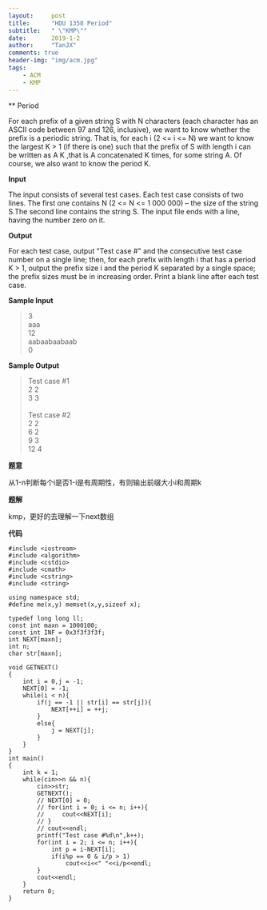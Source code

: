 ```yaml
---
layout:     post
title:      "HDU 1358 Period"
subtitle:   " \"KMP\""
date:       2019-1-2
author:     "TanJX"
comments: true
header-img: "img/acm.jpg"
tags:
    - ACM
    - KMP
---
```



** Period

For each prefix of a given string S with N characters (each character has an ASCII code between 97 and 126, inclusive), we want to know whether the prefix is a periodic string. That is, for each i (2 <= i <= N) we want to know the largest K > 1 (if there is one) such that the prefix of S with length i can be written as A K ,that is A concatenated K times, for some string A. Of course, we also want to know the period K.

**Input**

The input consists of several test cases. Each test case consists of two lines. The first one contains N (2 <= N <= 1 000 000) – the size of the string S.The second line contains the string S. The input file ends with a line, having the 
number zero on it.

**Output**

For each test case, output "Test case #" and the consecutive test case number on a single line; then, for each prefix with length i that has a period K > 1, output the prefix size i and the period K separated by a single space; the prefix sizes must be in increasing order. Print a blank line after each test case.

**Sample Input**

>3<br>
aaa<br>
12<br>
aabaabaabaab<br>
0

**Sample Output**

>Test case #1<br>
2 2<br>
3 3<br><br>
Test case #2<br>
2 2<br>
6 2<br>
9 3<br>
12 4

**题意**

从1-n判断每个i是否1-i是有周期性，有则输出前缀大小i和周期k

**题解**

kmp，更好的去理解一下next数组

**代码**

```
#include <iostream>
#include <algorithm>
#include <cstdio>
#include <cmath>
#include <cstring>
#include <string>

using namespace std;
#define me(x,y) memset(x,y,sizeof x);

typedef long long ll;
const int maxn = 1000100;
const int INF = 0x3f3f3f3f;
int NEXT[maxn];
int n;
char str[maxn];

void GETNEXT()
{
    int i = 0,j = -1;
    NEXT[0] = -1;
    while(i < n){
        if(j == -1 || str[i] == str[j]){
            NEXT[++i] = ++j;
        }
        else{
            j = NEXT[j];
        }
    }
}
int main()
{
    int k = 1;
    while(cin>>n && n){
        cin>>str;
        GETNEXT();
        // NEXT[0] = 0;
        // for(int i = 0; i <= n; i++){
        //     cout<<NEXT[i];
        // }
        // cout<<endl;
        printf("Test case #%d\n",k++);
        for(int i = 2; i <= n; i++){
            int p = i-NEXT[i];
            if(i%p == 0 & i/p > 1)
                cout<<i<<" "<<i/p<<endl;
        }
        cout<<endl;
    }
    return 0;
}
```
